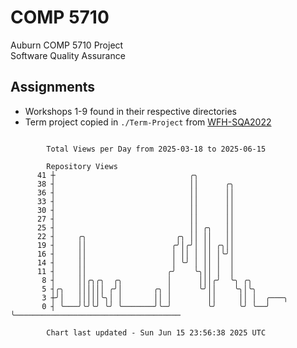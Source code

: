 # COMP 5710
Auburn COMP 5710 Project  
Software Quality Assurance

## Assignments
- Workshops 1-9 found in their respective directories
- Term project copied in `./Term-Project` from [WFH-SQA2022](https://github.com/wumphlett/WFH-SQA2022-AUBURN)

```

        Total Views per Day from 2025-03-18 to 2025-06-15

        Repository Views
      41 ┼                              ╭╮
      38 ┤                              ││      ╭╮
      36 ┤                              ││      ││
      33 ┤                              ││      ││
      30 ┤                              ││      ││
      27 ┤                              ││      ││
      25 ┤                              ││ ╭╮   ││
      22 ┤     ╭╮                    ╭╮ ││ ││   ││
      19 ┤     ││                   ╭╯│╭╯│ ││ ╭╮││
      16 ┤     ││                   │ ││ │ ││ │╰╯│
      14 ┤     ││                   │ ╰╯ │ ││ │  │
      11 ┤     ││                  ╭╯    ╰╮││ │  │
       8 ┤     ││╭╮╭╮  ╭╮          │      │││╭╯  ╰╮ ╭╮
       5 ┤╭╮   ││││││ ╭╯│       ╭╮ │      ╰╯││    ╰╮│╰╮
       3 ┼╯│   │││││╰╮│ │       ││ │        ││     ││ │  ╭───╮
       0 ┤ ╰───╯╰╯╰╯ ╰╯ ╰───────╯╰─╯        ╰╯     ╰╯ ╰──╯   ╰─────────────────────────────────────

        Chart last updated - Sun Jun 15 23:56:38 2025 UTC
        
```
